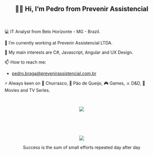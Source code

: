 ## <p align=center>👋🏻 Hi, I’m Pedro from Prevenir Assistencial</p>

<br>

💻 IT Analyst from Belo Horizonte - MG - Brazil.

🔭 I’m currently working at Prevenir Assistencial LTDA.

💬 My main interests are C#, Javascript, Angular and UX Design.

📫 How to reach me:
- pedro.braga@prevenirassistencial.com.br

⚡ Always keen on 🍖 Churrasco, 🧀 Pão de Queijo, 🎮 Games, ⚔️ D&D, 🍿 Movies and TV Series.

<br>

<p align="center">
  <a href="https://skillicons.dev">
    <img src="https://skillicons.dev/icons?i=dotnet,cs,html,css,js,ts,react,angular,mysql,azure" />
  </a>
</p>
<br>
<br>
<br>

<p align="center">
  <img src="https://github.com/Pedro-Prev/Pedro-Prev/assets/153015492/f0cc4232-6311-48f4-9007-989ec7b05b70" />
</p>
<p align="center">
Success is the sum of small efforts repeated day after day
</p>
